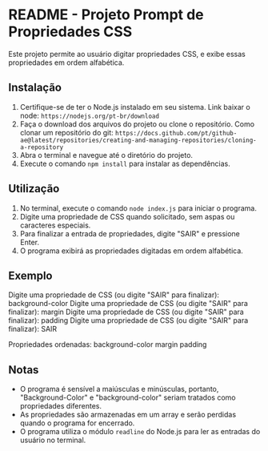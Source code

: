 # README - Projeto Prompt de Propriedades CSS

Este projeto permite ao usuário digitar propriedades CSS, e exibe essas propriedades em ordem alfabética.

## Instalação

1. Certifique-se de ter o Node.js instalado em seu sistema.
    Link baixar o node: `https://nodejs.org/pt-br/download`
2. Faça o download dos arquivos do projeto ou clone o repositório.
    Como clonar um repositório do git: `https://docs.github.com/pt/github-ae@latest/repositories/creating-and-managing-repositories/cloning-a-repository`
3. Abra o terminal e navegue até o diretório do projeto.
4. Execute o comando `npm install` para instalar as dependências.

## Utilização

1. No terminal, execute o comando `node index.js` para iniciar o programa.
2. Digite uma propriedade de CSS quando solicitado, sem aspas ou caracteres especiais.
3. Para finalizar a entrada de propriedades, digite "SAIR" e pressione Enter.
4. O programa exibirá as propriedades digitadas em ordem alfabética.

## Exemplo

Digite uma propriedade de CSS (ou digite "SAIR" para finalizar): background-color
Digite uma propriedade de CSS (ou digite "SAIR" para finalizar): margin
Digite uma propriedade de CSS (ou digite "SAIR" para finalizar): padding
Digite uma propriedade de CSS (ou digite "SAIR" para finalizar): SAIR

Propriedades ordenadas:
background-color
margin
padding

## Notas

- O programa é sensível a maiúsculas e minúsculas, portanto, "Background-Color" e "background-color" seriam tratados como propriedades diferentes.
- As propriedades são armazenadas em um array e serão perdidas quando o programa for encerrado.
- O programa utiliza o módulo `readline` do Node.js para ler as entradas do usuário no terminal.